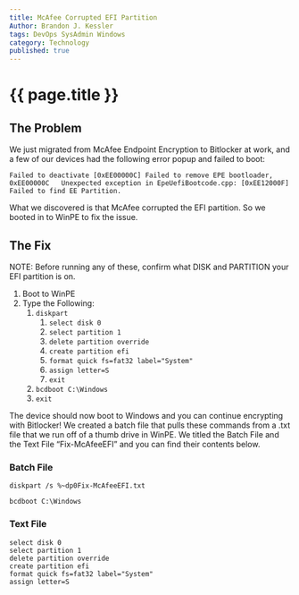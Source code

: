 ```yaml
---
title: McAfee Corrupted EFI Partition
Author: Brandon J. Kessler
tags: DevOps SysAdmin Windows
category: Technology
published: true
---
```


<h1>{{ page.title }}</h1>

## The Problem

We just migrated from McAfee Endpoint Encryption to Bitlocker at work, and a few of our devices had the following error popup and failed to boot:

```
Failed to deactivate [0xEE00000C] Failed to remove EPE bootloader, 0xEE00000C   Unexpected exception in EpeUefiBootcode.cpp: [0xEE12000F] Failed to find EE Partition.
```

What we discovered is that McAfee corrupted the EFI partition. So we booted in to WinPE to fix the issue.
<!--more-->
## The Fix

NOTE: Before running any of these, confirm what DISK and PARTITION your EFI partition is on.

1.  Boot to WinPE
2.  Type the Following:
    1.  `diskpart`
        1.  `select disk 0`
        2.  `select partition 1`
        3.  `delete partition override`
        4.  `create partition efi`
        5.  `format quick fs=fat32 label="System"`
        6.  `assign letter=S`
        7.  `exit`
    2.  `bcdboot C:\Windows`
    3.  `exit`

The device should now boot to Windows and you can continue encrypting with Bitlocker! We created a batch file that pulls these commands from a .txt file that we run off of a thumb drive in WinPE. We titled the Batch File and the Text File “Fix-McAfeeEFI” and you can find their contents below.

### Batch File

```
diskpart /s %~dp0Fix-McAfeeEFI.txt

bcdboot C:\Windows
```

### Text File

```
select disk 0
select partition 1
delete partition override
create partition efi
format quick fs=fat32 label="System"
assign letter=S
```